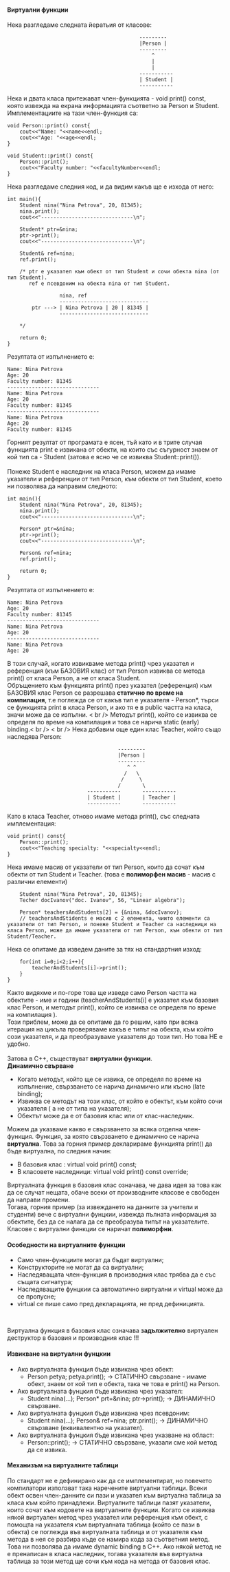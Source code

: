 #### Виртуални функции
Нека разгледаме следната йератьия от класове:
``` 
                                           ---------
                                           |Person |
                                           ---------
                                               ^
                                               |
                                               |
                                           -----------       
                                           | Student |
                                           -----------  
```
Нека и двата класа притежават член-функцията - void print() const, която извежда на екрана информацията съответно за Person и Student. Имплементациите на тази член-функция са:
```
void Person::print() const{
    cout<<"Name: "<<name<<endl;
    cout<<"Age: "<<age<<endl;
}

void Student::print() const{
    Person::print();
    cout<<"Faculty number: "<<facultyNumber<<endl;
}
```
Нека разгледаме следния код, и да видим какъв ще е изхода от него:
```
int main(){
    Student nina("Nina Petrova", 20, 81345);
    nina.print();
    cout<<"------------------------------\n";
    
    Student* ptr=&nina;
    ptr->print();
    cout<<"------------------------------\n";

    Student& ref=nina;
    ref.print();
    
    /* ptr е указател към обект от тип Student и сочи обекта nina (от тип Student).
       ref е псевдоним на обекта nina от тип Student.
    
                 nina, ref
                 -----------------------------
        ptr ---> | Nina Petrova | 20 | 81345 |
                 -----------------------------
        
    */
    
    return 0;
}
```
Резултата от изпълнението е:
```
Name: Nina Petrova
Age: 20
Faculty number: 81345
------------------------------
Name: Nina Petrova
Age: 20
Faculty number: 81345
------------------------------
Name: Nina Petrova
Age: 20
Faculty number: 81345
```
Горният резултат от програмата е ясен, тъй като и в трите случая функцията print е извикана от обекти, на които със съгурност знаем от кой тип са - Student (затова е ясно че се извиква Student::print()). <br />
<br />
Понеже Student е наследник на класа Person, можем да имаме указатели и референции от тип Person, към обекти от тип Student, което ни позволява да направим следното:
```
int main(){
    Student nina("Nina Petrova", 20, 81345);
    nina.print();
    cout<<"------------------------------\n";
    
    Person* ptr=&nina;
    ptr->print();
    cout<<"------------------------------\n";

    Person& ref=nina;
    ref.print();
    
    return 0;
}
```
Резултата от изпълнението е:
```
Name: Nina Petrova
Age: 20
Faculty number: 81345
------------------------------
Name: Nina Petrova
Age: 20
------------------------------
Name: Nina Petrova
Age: 20
```
В този случай, когато извикваме метода print() чрез указател и референция (към БАЗОВИЯ клас) от тип Person извиква се метода print() от класа Person, а не от класа Student.<br />
Обръщението към функцията print() през указател (референция) към БАЗОВИЯ клас Person се разрешава **статично по време на компилация**, т.е поглежда се от какъв тип е указателя - Person*, търси се функцията print в класа Person, и ако тя е в public частта на класа, значи може да се изпълни. < br />
Методът print(), който се извиква се определя по време на компилация и това се нарича static (early) binding.< br />
< br />
Нека добавим още един клас Teacher, който също наследява Person:
``` 
                                    ---------
                                    |Person |
                                    ---------
                                       ^ ^
                                      /   \
                                     /     \
                                    /       \
                          -----------       -----------
                          | Student |       | Teacher |
                          -----------       -----------
```
Като в класа Teacher, отново имаме метода print(), със следната имплементация:
```
void print() const{
    Person::print();
    cout<<"Teaching specialty: "<<specialty<<endl;
}
```
Нека имаме масив от указатели от тип Person, които да сочат към обекти от тип Student и Teacher. (това е **полиморфен масив** - масив с различни елементи)
```
    Student nina("Nina Petrova", 20, 81345);
    Techer docIvanov("doc. Ivanov", 56, "Linear algebra");
    
    Person* teachersAndStudents[2] = {&nina, &docIvanov};
    // teachersAndStidents е масив с 2 елемента, чиито елементи са указатели от тип Person, и понеже Student и Teacher са наследници на класа Person, може да имаме указатели от тип Person, към обекти от тип Student/Teacher.
```
Нека се опитаме да изведем даните за тях на стандартния изход:
```
    for(int i=0;i<2;i++){
        teacherAndStudents[i]->print();
    }
}
```
Както видяхме и по-горе това ще изведе само Person частта на обектите - име и години (teacherAndStudents[i] е указател към базовия клас Person, и методът print(), който се извиква се определя по време на компилация ). <br />
Този приблем, може да се опитаме да го решим, като при всяка итерация на цикъла проверяваме какъв е типът на обекта, към който сози указателя, и да преобразуваме указателя до този тип. Но това НЕ е удобно. <br />
<br />
Затова в C++, съществуват **виртуални функции**. <br />
**Динамично свърване** <br />
- Когато методът, който ще се извика, се определя по време на изпълнение, свързването се нарича динамично или късно (late binding);
- Извиква се методът на този клас, от който е обектът, към който сочи указателя ( а не от типа на указателя);
- Обектът може да е от базовия клас или от клас-наследник.

Можем да указваме какво е свързването за всяка отделна член-функция. Функция, за която свързването е динамично се нарича **виртуална**.
Това за горния пример декларираме функцията print() да бъде виртуална, по следния начин:
- В базовия клас : virtual void print() const;
- В класовете наследници: virtual void print() const override;

Виртуалната функция в базовия клас означава, че дава идея за това как да се случат нещата, обаче всеки от производните класове е свободен да направи промени.<br />
Тогава, горния пример (за извеждането на данните за учители и студенти) вече с виртуални фунцкии, извежда пълната информация за обектите, без да се налага да се преобразува типът на указателите. <br />
Класове с виртуални финкции се наричат **полиморфни**.

#### Особедности на виртуалните функции
- Само член-функциите могат да бъдат виртуални;
- Конструкторите не могат да са виртуални;
- Наследяващата член-функция в производния клас трябва да е със същата сигнатура;
- Наследяващите фунцкии са автоматично виртуални и virtual може да се пропусне;
- virtual се пише само пред декларацията, не пред дефиницията.
<br />

Виртуална функция в базовия клас означава **задължително** виртуален деструктор в базовия и производния клас !!!

#### Извикване на виртуални фунцкии
- Ако виртуалната функция бъде извикана чрез обект:
    - Person petya; petya.print(); -> СТАТИЧНО свързване - имаме обект, знаем от кой тип е обекта, така че това е print() на Person.
- Ако виртуалната фунцкия бъде извикана чрез указател:
    - Student nina(...); Person* prt=&nina; ptr->print(); -> ДИНАМИЧНО свързване.
- Ако виртуалната фунцкия бъде извикана чрез псевдоним:
    - Student nina(...); Person& ref=nina; ptr.print(); -> ДИНАМИЧНО свързване (еквивалентно на указател).
- Ако виртуалната фунцкия бъде извикана чрез указване на област:
    - Person::print(); -> СТАТИЧНО свързване, указали сме кой метод да се извика.
    
#### Механизъм на виртуалните таблици
По стандарт не е дефинирано как да се имплементират, но повечето компилатори използват така наречените виртуални таблици. Всеки обект освен член-данните си пази и указател към виртуална таблица за класа към който принадлежи. Виртуалните таблици пазят указатели, които сочат към кодовете на виртуалните функции. Когато се извиква някой виртуален метод чрез указател или референция към обект, с помощта на указателя към виртуалната таблица (който се пази в обекта) се поглежда във виртуалната таблица и от указателя към метода в нея се разбира къде се намира кода за съответния метод. Това ни позволява да имаме dynamic binding в C++. Ако някой метод не е пренаписан в класа наследник, тогава указателя във виртуална таблица за този метод ще сочи към кода на метода от базовия клас.

